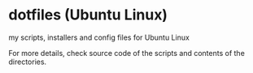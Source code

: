 # dotfiles (Ubuntu Linux)
my scripts, installers and config files for Ubuntu Linux

For more details, check source code of the scripts and contents of the directories.
